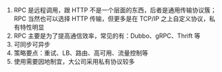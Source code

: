 1. RPC 是远程调用，跟 HTTP 不是一个层面的东西，后者是通用传输协议簇；RPC 当然也可以选择 HTTP 传输，但更多是在 TCP/IP 之上自定义协议，私有特性明显
2. RPC 主要是为了提高通信效率，常见的有：Dubbo、gRPC、Thrift 等
3. 可同步可异步
4. 策略要点：重试、LB、路由、高可用、流量控制等
5. 使用需要因地制宜，大公司采用私有协议较多